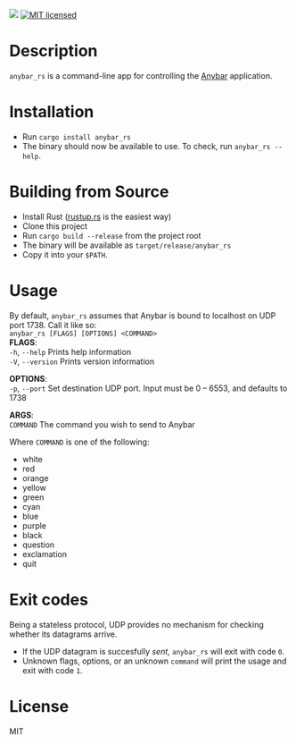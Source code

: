[![](https://img.shields.io/crates/v/anybar_rs.svg)](https://crates.io/crates/anybar_rs) [![MIT licensed](https://img.shields.io/badge/license-MIT-blue.svg)](license.txt)  

# Description
`anybar_rs` is a command-line app for controlling the [Anybar](https://github.com/tonsky/AnyBar) application.

# Installation

- Run `cargo install anybar_rs`
- The binary should now be available to use. To check, run `anybar_rs --help`.

# Building from Source
- Install Rust ([rustup.rs](https://www.rustup.rs) is the easiest way)
- Clone this project
- Run `cargo build --release` from the project root
- The binary will be available as `target/release/anybar_rs`
- Copy it into your `$PATH`.

# Usage
By default, `anybar_rs` assumes that Anybar is bound to localhost on UDP port 1738. Call it like so:  
`anybar_rs [FLAGS] [OPTIONS] <COMMAND>`  
**FLAGS**:  
    `-h`, `--help`       Prints help information  
    `-V`, `--version`    Prints version information  

**OPTIONS**:  
    `-p`, `--port` <PORT>    Set destination UDP port. Input must be 0 – 6553, and defaults to 1738  

**ARGS**:  
    `COMMAND`    The command you wish to send to Anybar  

Where `COMMAND` is one of the following:

- white
- red
- orange
- yellow
- green
- cyan
- blue
- purple
- black
- question
- exclamation
- quit


# Exit codes
Being a stateless protocol, UDP provides no mechanism for checking whether its datagrams arrive.

- If the UDP datagram is succesfully *sent*, `anybar_rs` will exit with code `0`.
- Unknown flags, options, or an unknown `command` will print the usage and exit with code `1`.

# License
MIT
